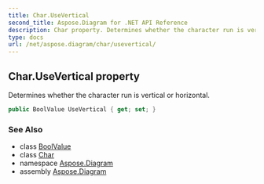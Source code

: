 ```yaml
---
title: Char.UseVertical
second_title: Aspose.Diagram for .NET API Reference
description: Char property. Determines whether the character run is vertical or horizontal
type: docs
url: /net/aspose.diagram/char/usevertical/
---
```

## Char.UseVertical property

Determines whether the character run is vertical or horizontal.

```csharp
public BoolValue UseVertical { get; set; }
```

### See Also

* class [BoolValue](../../boolvalue/)
* class [Char](../)
* namespace [Aspose.Diagram](../../char/)
* assembly [Aspose.Diagram](../../../)


